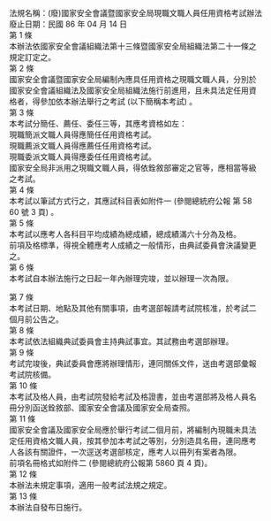 法規名稱：(廢)國家安全會議暨國家安全局現職文職人員任用資格考試辦法  
廢止日期：民國 86 年 04 月 14 日  
第 1 條  
本辦法依國家安全會議組織法第十三條暨國家安全局組織法第二十一條之  
規定訂定之。  
第 2 條  
國家安全會議暨國家安全局編制內應具任用資格之現職文職人員，分別於  
國家安全會議組織法及國家安全局組織法施行前進用，且未具法定任用資  
格者，得參加依本辦法舉行之考試 (以下簡稱本考試) 。  
第 3 條  
本考試分簡任、薦任、委任三等，其應考資格如左：  
現職簡派文職人員得應簡任任用資格考試。  
現職薦派文職人員得應薦任任用資格考試。  
現職委派文職人員得應委任任用資格考試。  
國家安全局非派用之現職文職人員，得依銓敘部審定之官等，應相當等級  
之考試。  
第 4 條  
本考試以筆試方式行之，其應試科目表如附件一 (參閱總統府公報 第 58  
60 號 3 頁) 。  
第 5 條  
本考試以應考人各科目平均成績為總成績，總成績滿六十分為及格。  
前項及格標準，得視全體應考人成績之一般情形，由典試委員會決議變更  
之。  
第 6 條  
本考試自本辦法施行之日起一年內辦理完竣，並以辦理一次為限。  


第 7 條  
本考試日期、地點及其他有關事項，由考選部報請考試院核准，於考試二  
個月前公告之。  
第 8 條  
本考試依法組織典試委員會主持典試事宜。其試務由考選部辦理。  
第 9 條  
考試完竣後，典試委員會應將辦理情形，連同關係文件，送由考選部彙報  
考試院核備。  
第 10 條  
本考試及格人員，由考試院發給考試及格證書，並由考選部將及格人員名  
冊分別函送銓敘部、國家安全會議及國家安全局查照。  
第 11 條  
國家安全會議及國家安全局應於舉行考試二個月前，將編制內現職未具法  
定任用資格文職人員，按其參加本考試之等別，分別造具名冊，連同應考  
人各該有關證件，一次逕送考選部核定，應考人以冊列有案者為限。  
前項名冊格式如附件二 (參閱總統府公報第 5860 頁 4 頁)。  
第 12 條  
本辦法未規定事項，適用一般考試法規之規定。  
第 13 條  
本辦法自發布日施行。  


